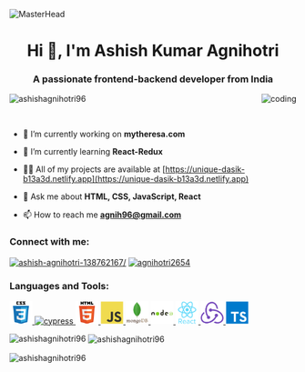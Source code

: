 ![MasterHead](https://i.im.ge/2022/08/19/O71ct9.CLW8JbAu.gif)

<h1 align="center">Hi 👋, I'm Ashish Kumar Agnihotri</h1>
<h3 align="center">A passionate frontend-backend developer from India</h3>
<img align="right" alt="coding" src="https://media0.giphy.com/media/qgQUggAC3Pfv687qPC/giphy.gif"/>
<p align="left"> <img src="https://komarev.com/ghpvc/?username=ashishagnihotri96&label=Profile%20views&color=0e75b6&style=flat" alt="ashishagnihotri96" /> </p>

<p align="left"> <a href="https://twitter.com/" target="blank"><img src="https://img.shields.io/twitter/follow/?logo=twitter&style=for-the-badge" alt="" /></a> </p>

- 🔭 I’m currently working on **mytheresa.com**

- 🌱 I’m currently learning **React-Redux**

- 👨‍💻 All of my projects are available at [https://unique-dasik-b13a3d.netlify.app](https://unique-dasik-b13a3d.netlify.app)

- 💬 Ask me about **HTML, CSS, JavaScript, React**

- 📫 How to reach me **agnih96@gmail.com**

<h3 align="left">Connect with me:</h3>
<p align="left">
<a href="https://linkedin.com/in/ashish-agnihotri-138762167/" target="blank"><img align="center" src="https://raw.githubusercontent.com/rahuldkjain/github-profile-readme-generator/master/src/images/icons/Social/linked-in-alt.svg" alt="ashish-agnihotri-138762167/" height="30" width="40" /></a>
<a href="https://instagram.com/agnihotri2654" target="blank"><img align="center" src="https://raw.githubusercontent.com/rahuldkjain/github-profile-readme-generator/master/src/images/icons/Social/instagram.svg" alt="agnihotri2654" height="30" width="40" /></a>
</p>

<h3 align="left">Languages and Tools:</h3>
<p align="left"> <a href="https://www.w3schools.com/css/" target="_blank" rel="noreferrer"> <img src="https://raw.githubusercontent.com/devicons/devicon/master/icons/css3/css3-original-wordmark.svg" alt="css3" width="40" height="40"/> </a> <a href="https://www.cypress.io" target="_blank" rel="noreferrer"> <img src="https://raw.githubusercontent.com/simple-icons/simple-icons/6e46ec1fc23b60c8fd0d2f2ff46db82e16dbd75f/icons/cypress.svg" alt="cypress" width="40" height="40"/> </a> <a href="https://www.w3.org/html/" target="_blank" rel="noreferrer"> <img src="https://raw.githubusercontent.com/devicons/devicon/master/icons/html5/html5-original-wordmark.svg" alt="html5" width="40" height="40"/> </a> <a href="https://developer.mozilla.org/en-US/docs/Web/JavaScript" target="_blank" rel="noreferrer"> <img src="https://raw.githubusercontent.com/devicons/devicon/master/icons/javascript/javascript-original.svg" alt="javascript" width="40" height="40"/> </a> <a href="https://www.mongodb.com/" target="_blank" rel="noreferrer"> <img src="https://raw.githubusercontent.com/devicons/devicon/master/icons/mongodb/mongodb-original-wordmark.svg" alt="mongodb" width="40" height="40"/> </a> <a href="https://nodejs.org" target="_blank" rel="noreferrer"> <img src="https://raw.githubusercontent.com/devicons/devicon/master/icons/nodejs/nodejs-original-wordmark.svg" alt="nodejs" width="40" height="40"/> </a> <a href="https://reactjs.org/" target="_blank" rel="noreferrer"> <img src="https://raw.githubusercontent.com/devicons/devicon/master/icons/react/react-original-wordmark.svg" alt="react" width="40" height="40"/> </a> <a href="https://redux.js.org" target="_blank" rel="noreferrer"> <img src="https://raw.githubusercontent.com/devicons/devicon/master/icons/redux/redux-original.svg" alt="redux" width="40" height="40"/> </a> <a href="https://www.typescriptlang.org/" target="_blank" rel="noreferrer"> <img src="https://raw.githubusercontent.com/devicons/devicon/master/icons/typescript/typescript-original.svg" alt="typescript" width="40" height="40"/> </a> </p>

<p><img align="left" src="https://github-readme-stats.vercel.app/api/top-langs?username=ashishagnihotri96&show_icons=true&locale=en&layout=compact" alt="ashishagnihotri96" /></p>

<p>&nbsp;<img align="center" src="https://github-readme-stats.vercel.app/api?username=ashishagnihotri96&show_icons=true&locale=en" alt="ashishagnihotri96" /></p>

<p><img align="center" src="https://github-readme-streak-stats.herokuapp.com/?user=ashishagnihotri96&" alt="ashishagnihotri96" /></p>
